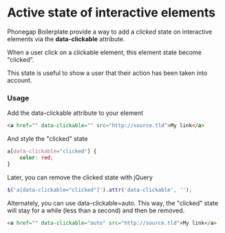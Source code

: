 # Active state of interactive elements

Phonegap Boilerplate provide a way to add a *clicked* state on interactive
elements via the __data-clickable__ attribute.

When a user click on a clickable element, this element state become "clicked".

This state is useful to show a user that their action has been taken into account.

### Usage

Add the data-clickable attribute to your element

```html
<a href="" data-clickable="" src="http://source.tld">My link</a>
```

And style the "clicked" state

```css
a[data-clickable="clicked"] {
    color: red;
}
```

Later, you can remove the clicked state with jQuery

```js
$('a[data-clickable="clicked"]').attr('data-clickable', '');
```

Alternately, you can use data-clickable=auto.
This way, the "clicked" state will stay for a while (less than a second) and then
be removed.

```html
<a href="" data-clickable="auto" src="http://source.tld">My link</a>
```
